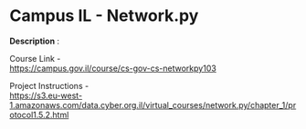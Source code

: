 # Campus IL - Network.py #

**Description** :  

Course Link -   
https://campus.gov.il/course/cs-gov-cs-networkpy103

Project Instructions -   
https://s3.eu-west-1.amazonaws.com/data.cyber.org.il/virtual_courses/network.py/chapter_1/protocol1.5.2.html
